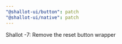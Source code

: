 ```yaml
---
"@shallot-ui/button": patch
"@shallot-ui/native": patch
---
```


Shallot -7: Remove the reset button wrapper
